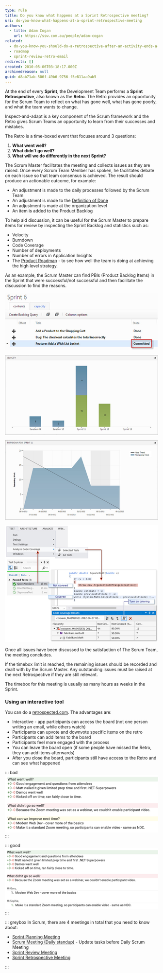 ```yaml
---
type: rule
title: Do you know what happens at a Sprint Retrospective meeting?
uri: do-you-know-what-happens-at-a-sprint-retrospective-meeting
authors:
  - title: Adam Cogan
    url: https://ssw.com.au/people/adam-cogan
related:
  - do-you-know-you-should-do-a-retrospective-after-an-activity-ends-a-k-a-feedback
  - roadmap
  - sprint-review-retro-email
redirects: []
created: 2010-05-06T03:18:17.000Z
archivedreason: null
guid: d8ab71ab-506f-49b6-9756-f5e811aa9ab5
---
```

At the end of every **Sprint**, the Development Team performs a **Sprint Retrospective**, also known as the **Retro**. The Retro provides an opportunity for the Scrum Team to reflect on what has gone well, what has gone poorly, and what the team wants to change.

Inspect-and-adapt is a key component of the Scrum framework and the Retro gives Scrum Teams an opportunity to learn from their successes and mistakes.

<!--endintro-->

The Retro is a time-boxed event that focuses around 3 questions:

1. **What went well?**
2. **What didn't go well?**
3. **What will we do differently in the next Sprint?**

The Scrum Master facilitates the meeting and collects issues as they are raised. Once every Scrum Team Member has spoken, he facilitates debate on each issue so that team consensus is achieved. The result should produce an actionable outcome, for example:

* An adjustment is made to the daily processes followed by the Scrum Team
* An adjustment is made to the [Definition of Done](/do-you-know-what-happens-at-a-sprint-retrospective-meeting)
* An adjustment is made at the organization level
* An item is added to the Product Backlog

To help aid discussion, it can be useful for the Scrum Master to prepare items for review by inspecting the Sprint Backlog and statistics such as:

* Velocity
* Burndown
* Code Coverage
* Number of deployments
* Number of errors in Application Insights
* The [Product Roadmap](/roadmap) - to see how well the team is doing at achieving the high level strategy.

As an example, the Scrum Master can find PBIs (Product Backlog Items) in the Sprint that were successful/not successful and then facilitate the discussion to find the reasons.

![Figure: The Scrum Master can inspect the Sprint Backlog for items which are "Not Done" at the end of a Sprint](retrospective-meeting-1.jpg)

![Figure: The Scrum Master can inspect the team’s velocity over multiple Sprints](retrospective-meeting-2.jpg)

![Figure: The Scrum Master can inspect the team’s Sprint Burndown for insight into how work progressed through the Sprint](retrospective-meeting-3.jpg)

![Figure: The Scrum Master can inspect the team’s Code Coverage for an insight into code quality](retrospective-meeting-4.jpg)

Once all issues have been discussed to the satisfaction of The Scrum Team, the meeting concludes.

If the timebox limit is reached, the remaining issues should be recorded and dealt with by the Scrum Master.  Any outstanding issues must be raised at the next Retrospective if they are still relevant.

The timebox for this meeting is usually as many hours as weeks in the Sprint.

### Using an interactive tool

You can do a [retrospected.com](https://www.retrospected.com/). The advantages are:

* Interactive - app participants can access the board (not one person writing an email, while others watch)
* Participants can upvote and downvote specific items on the retro
* Participants can add items to the board
* Participants feel more engaged with the process
* You can leave the board open (if some people have missed the Retro, they can add items afterwards)
* After you close the board, participants still have access to the Retro and can see what happened

::: bad
![Figure: Bad example – this is a paste from the tool, but the action points are unclear](retrospected-bad.png)
:::

::: good
![Figure: Good example – this is a paste from the tool, but with the modifications at the end, the action points are clear](retrospected-good.png)
:::

::: greybox
In Scrum, there are 4 meetings in total that you need to know about:

* [Sprint Planning Meeting](/what-happens-at-a-sprint-planning-meeting)
* [Scrum Meeting (Daily standup)](/meeting-do-you-update-your-tasks-before-the-daily-scrum) - Update tasks before Daily Scrum Meeting
* [Sprint Review Meeting](/do-you-know-what-happens-at-a-sprint-review-meeting)
* [Sprint Retrospective Meeting](/do-you-know-what-happens-at-a-sprint-retrospective-meeting)

:::
